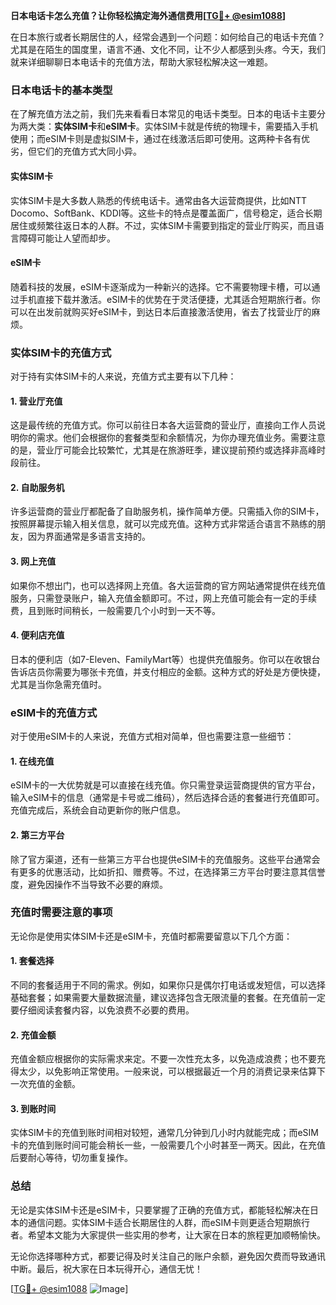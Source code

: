 **日本电话卡怎么充值？让你轻松搞定海外通信费用[[TG💪+ @esim1088](https://t.me/s/esim1088)]**

在日本旅行或者长期居住的人，经常会遇到一个问题：如何给自己的电话卡充值？尤其是在陌生的国度里，语言不通、文化不同，让不少人都感到头疼。今天，我们就来详细聊聊日本电话卡的充值方法，帮助大家轻松解决这一难题。

### 日本电话卡的基本类型

在了解充值方法之前，我们先来看看日本常见的电话卡类型。日本的电话卡主要分为两大类：**实体SIM卡**和**eSIM卡**。实体SIM卡就是传统的物理卡，需要插入手机使用；而eSIM卡则是虚拟SIM卡，通过在线激活后即可使用。这两种卡各有优劣，但它们的充值方式大同小异。

#### 实体SIM卡
实体SIM卡是大多数人熟悉的传统电话卡。通常由各大运营商提供，比如NTT Docomo、SoftBank、KDDI等。这些卡的特点是覆盖面广，信号稳定，适合长期居住或频繁往返日本的人群。不过，实体SIM卡需要到指定的营业厅购买，而且语言障碍可能让人望而却步。

#### eSIM卡
随着科技的发展，eSIM卡逐渐成为一种新兴的选择。它不需要物理卡槽，可以通过手机直接下载并激活。eSIM卡的优势在于灵活便捷，尤其适合短期旅行者。你可以在出发前就购买好eSIM卡，到达日本后直接激活使用，省去了找营业厅的麻烦。

### 实体SIM卡的充值方式

对于持有实体SIM卡的人来说，充值方式主要有以下几种：

#### 1. 营业厅充值
这是最传统的充值方式。你可以前往日本各大运营商的营业厅，直接向工作人员说明你的需求。他们会根据你的套餐类型和余额情况，为你办理充值业务。需要注意的是，营业厅可能会比较繁忙，尤其是在旅游旺季，建议提前预约或选择非高峰时段前往。

#### 2. 自助服务机
许多运营商的营业厅都配备了自助服务机，操作简单方便。只需插入你的SIM卡，按照屏幕提示输入相关信息，就可以完成充值。这种方式非常适合语言不熟练的朋友，因为界面通常是多语言支持的。

#### 3. 网上充值
如果你不想出门，也可以选择网上充值。各大运营商的官方网站通常提供在线充值服务，只需登录账户，输入充值金额即可。不过，网上充值可能会有一定的手续费，且到账时间稍长，一般需要几个小时到一天不等。

#### 4. 便利店充值
日本的便利店（如7-Eleven、FamilyMart等）也提供充值服务。你可以在收银台告诉店员你需要为哪张卡充值，并支付相应的金额。这种方式的好处是方便快捷，尤其是当你急需充值时。

### eSIM卡的充值方式

对于使用eSIM卡的人来说，充值方式相对简单，但也需要注意一些细节：

#### 1. 在线充值
eSIM卡的一大优势就是可以直接在线充值。你只需登录运营商提供的官方平台，输入eSIM卡的信息（通常是卡号或二维码），然后选择合适的套餐进行充值即可。充值完成后，系统会自动更新你的账户信息。

#### 2. 第三方平台
除了官方渠道，还有一些第三方平台也提供eSIM卡的充值服务。这些平台通常会有更多的优惠活动，比如折扣、赠费等。不过，在选择第三方平台时要注意其信誉度，避免因操作不当导致不必要的麻烦。

### 充值时需要注意的事项

无论你是使用实体SIM卡还是eSIM卡，充值时都需要留意以下几个方面：

#### 1. 套餐选择
不同的套餐适用于不同的需求。例如，如果你只是偶尔打电话或发短信，可以选择基础套餐；如果需要大量数据流量，建议选择包含无限流量的套餐。在充值前一定要仔细阅读套餐内容，以免浪费不必要的费用。

#### 2. 充值金额
充值金额应根据你的实际需求来定。不要一次性充太多，以免造成浪费；也不要充得太少，以免影响正常使用。一般来说，可以根据最近一个月的消费记录来估算下一次充值的金额。

#### 3. 到账时间
实体SIM卡的充值到账时间相对较短，通常几分钟到几小时内就能完成；而eSIM卡的充值到账时间可能会稍长一些，一般需要几个小时甚至一两天。因此，在充值后要耐心等待，切勿重复操作。

### 总结

无论是实体SIM卡还是eSIM卡，只要掌握了正确的充值方式，都能轻松解决在日本的通信问题。实体SIM卡适合长期居住的人群，而eSIM卡则更适合短期旅行者。希望本文能为大家提供一些实用的参考，让大家在日本的旅程更加顺畅愉快。

无论你选择哪种方式，都要记得及时关注自己的账户余额，避免因欠费而导致通讯中断。最后，祝大家在日本玩得开心，通信无忧！

[[TG💪+ @esim1088](https://t.me/s/esim1088) ![Image](https://i.postimg.cc/4NQfJmqS/Snipaste-2025-05-13-00-14-12.png)]